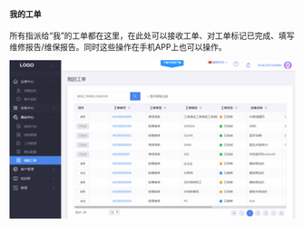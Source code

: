 #### 我的工单

所有指派给“我”的工单都在这里，在此处可以接收工单、对工单标记已完成、填写维修报告/维保报告。同时这些操作在手机APP上也可以操作。

![Alt text](images\after_sale_center\my_word_order.gif)

